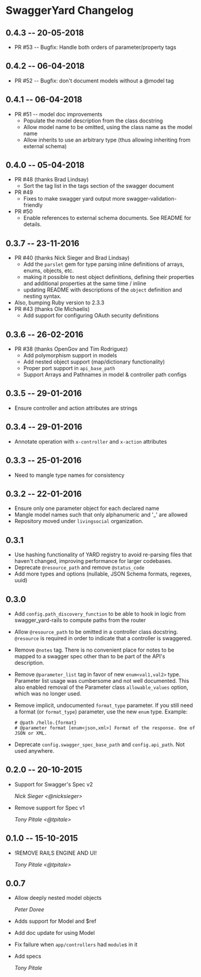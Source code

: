 # SwaggerYard Changelog #

## 0.4.3 -- 20-05-2018 ##

* PR #53 -- Bugfix: Handle both orders of parameter/property tags

## 0.4.2 -- 06-04-2018 ##

* PR #52 -- Bugfix: don't document models without a @model tag

## 0.4.1 -- 06-04-2018 ##

* PR #51 -- model doc improvements
  * Populate the model description from the class docstring
  * Allow model name to be omitted, using the class name as the model name
  * Allow inherits to use an arbitrary type (thus allowing inheriting from external schema)


## 0.4.0 -- 05-04-2018 ##

* PR #48 (thanks Brad Lindsay)
  * Sort the tag list in the tags section of the swagger document
* PR #49
  * Fixes to make swagger yard output more swagger-validation-friendly
* PR #50
  * Enable references to external schema documents. See README for details.

## 0.3.7 -- 23-11-2016 ##

* PR #40 (thanks Nick Sieger and Brad Lindsay)
  * Add the `parslet` gem for type parsing inline definitions of arrays, enums, objects, etc.
  * making it possible to nest object definitions, defining their properties and additional properties at the same time / inline
  * updating README with descriptions of the `object` definition and nesting syntax.
* Also, bumping Ruby version to 2.3.3
* PR #43 (thanks Ole Michaelis)
  * Add support for configuring OAuth security definitions

## 0.3.6 -- 26-02-2016 ##

* PR #38 (thanks OpenGov and Tim Rodriguez)
  * Add polymorphism support in models
  * Add nested object support (map/dictionary functionality)
  * Proper port support in `api_base_path`
  * Support Arrays and Pathnames in model & controller path configs

## 0.3.5 -- 29-01-2016 ##

* Ensure controller and action attributes are strings

## 0.3.4 -- 29-01-2016 ##

* Annotate operation with `x-controller` and `x-action` attributes

## 0.3.3 -- 25-01-2016 ##

* Need to mangle type names for consistency

## 0.3.2 -- 22-01-2016 ##

* Ensure only one parameter object for each declared name
* Mangle model names such that only alphanumeric and '_' are allowed
* Repository moved under `livingsocial` organization.

## 0.3.1 ##

* Use hashing functionality of YARD registry to avoid re-parsing files that
  haven't changed, improving performance for larger codebases.
* Deprecate `@resource_path` and remove `@status_code`
* Add more types and options (nullable, JSON Schema formats, regexes, uuid)

## 0.3.0 ##

* Add `config.path_discovery_function` to be able to hook in logic from
  swagger_yard-rails to compute paths from the router
* Allow `@resource_path` to be omitted in a controller class docstring.
  `@resource` is required in order to indicate that a controller is swaggered.
* Remove `@notes` tag. There is no convenient place for notes to be mapped to a
  swagger spec other than to be part of the API's description.
* Remove `@parameter_list` tag in favor of new `enum<val1,val2>` type. Parameter
  list usage was cumbersome and not well documented. This also enabled removal
  of the Parameter class `allowable_values` option, which was no longer used.
* Remove implicit, undocumented `format_type` parameter. If you still need a
  format (or `format_type`) parameter, use the new `enum` type. Example:

    ```
	# @path /hello.{format}
    # @parameter format [enum<json,xml>] Format of the response. One of JSON or XML.
    ```

* Deprecate `config.swagger_spec_base_path` and `config.api_path`. Not used anywhere.

## 0.2.0 -- 20-10-2015 ##

* Support for Swagger's Spec v2

    *Nick Sieger <@nicksieger>*

* Remove support for Spec v1

    *Tony Pitale <@tpitale>*

## 0.1.0 -- 15-10-2015 ##

* !REMOVE RAILS ENGINE AND UI!

    *Tony Pitale <@tpitale>*

## 0.0.7 ##

*   Allow deeply nested model objects

    *Peter Doree*

*   Adds support for Model and $ref
*   Add doc update for using Model
*   Fix failure when `app/controllers` had `module`s in it
*   Add specs

    *Tony Pitale*
